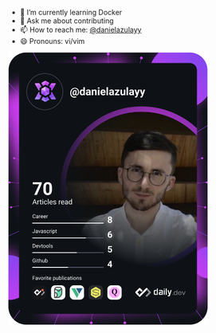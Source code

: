 - 🌱 I’m currently learning Docker
- 💬 Ask me about contributing
- 📫 How to reach me: [@danielazulayy](https://www.twitter.com/danielazulayy)
- 😄 Pronouns: vi/vim




<a href="https://app.daily.dev/danielazulayy"><img src="https://github.com/DanielAzulayy/DanielAzulayy/blob/master/devcard.svg" width="400" alt="Daniel Azulay's Dev Card"/></a>
